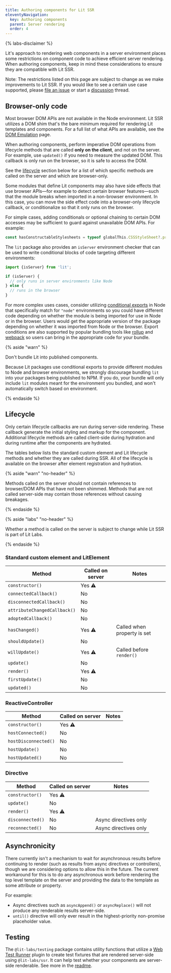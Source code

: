 ```yaml
---
title: Authoring components for Lit SSR
eleventyNavigation:
  key: Authoring components
  parent: Server rendering
  order: 4
---
```


{% labs-disclaimer %}

Lit's approach to rendering web components in a server environment places some restrictions on component code to achieve efficient server rendering. When authoring components, keep in mind these considerations to ensure they are compatible with Lit SSR.

Note: The restrictions listed on this page are subject to change as we make improvements to Lit SSR. If you would like to see a certain use case supported, please [file an issue](https://github.com/lit/lit/issues/new/choose) or start a [discussion](https://github.com/lit/lit/discussions) thread.

## Browser-only code

Most browser DOM APIs are not available in the Node environment. Lit SSR utilizes a DOM shim that's the bare minimum required for rendering Lit templates and components. For a full list of what APIs are available, see the [DOM Emulation](/docs/v2/ssr/dom-emulation) page.

When authoring components, perform imperative DOM operations from lifecycle methods that are called **only on the client**, and not on the server. For example, use `updated()` if you need to measure the updated DOM. This callback is only run on the browser, so it is safe to access the DOM.

See the [lifecycle](#lifecycle) section below for a list of which specific methods are called on the server and which are browser-only.

Some modules that define Lit components may also have side effects that use browser APIs—for example to detect certain browser features—such that the module breaks when imported in a non-browser environment. In this case, you can move the side effect code into a browser-only lifecycle callback, or conditionalize so that it only runs on the browser.

For simple cases, adding conditionals or optional chaining to certain DOM accesses may be sufficient to guard against unavailable DOM APIs. For example:

```js
const hasConstructableStylesheets = typeof globalThis.CSSStyleSheet?.prototype.replaceSync === 'function';
```

The `lit` package also provides an `isServer` environment checker that can be used to write conditional blocks of code targeting different environments:

```js
import {isServer} from 'lit';

if (isServer) {
  // only runs in server environments like Node
} else {
  // runs in the browser
}
```

For more complex uses cases, consider utilizing [conditional exports](https://nodejs.org/api/packages.html#conditional-exports) in Node that specifically match for `"node"` environments so you could have different code depending on whether the module is being imported for use in Node or in the browser. Users would get the appropriate version of the package depending on whether it was imported from Node or the browser. Export conditions are also supported by popular bundling tools like [rollup](https://github.com/rollup/plugins/tree/master/packages/node-resolve#exportconditions) and [webpack](https://webpack.js.org/configuration/resolve/#resolveconditionnames) so users can bring in the appropriate code for your bundle.

{% aside "warn" %}

Don't bundle Lit into published components.

Because Lit packages use conditional exports to provide different modules to Node and browser environments, we strongly discourage bundling `lit` into your packages being published to NPM. If you do, your bundle will only include `lit` modules meant for the environment you bundled, and won't automatically switch based on environment.

{% endaside %}

## Lifecycle

Only certain lifecycle callbacks are run during server-side rendering. These callback generate the initial styling and markup for the component. Additional lifecycle methods are called client-side during hydration and during runtime after the components are hydrated.

The tables below lists the standard custom element and Lit lifecycle methods and whether they are called during SSR. All of the lifecycle is available on the browser after element registration and hydration.

{% aside "warn" "no-header" %}

Methods called on the server should not contain references to browser/DOM APIs that have not been shimmed. Methods that are not called server-side may contain those references without causing breakages.

{% endaside %}

{% aside "labs" "no-header" %}

Whether a method is called on the server is subject to change while Lit SSR is part of Lit Labs.

{% endaside %}

<!-- TODO(augustinekim) Replace emoji with appropriate icon -->
### Standard custom element and LitElement
| Method | Called on server | Notes |
|-|-|-|
| `constructor()` | Yes ⚠️ | |
| `connectedCallback()` | No | |
| `disconnectedCallback()` | No | |
| `attributeChangedCallback()` | No | |
| `adoptedCallback()` | No | |
| `hasChanged()` | Yes ⚠️ | Called when property is set |
| `shouldUpdate()` | No | |
| `willUpdate()` | Yes ⚠️ | Called before `render()` |
| `update()` | No | |
| `render()` | Yes ⚠️ | |
| `firstUpdate()` | No | |
| `updated()` | No | |

### ReactiveController
| Method | Called on server | Notes |
|-|-|-|
| `constructor()` | Yes ⚠️ | |
| `hostConnected()` | No | |
| `hostDisconnected()` | No | |
| `hostUpdate()` | No | |
| `hostUpdated()` | No | |

### Directive
| Method | Called on server | Notes |
|-|-|-|
| `constructor()` | Yes ⚠️ | |
| `update()` | No | |
| `render()` | Yes ⚠️ | |
| `disconnected()` | No | Async directives only |
| `reconnected()` | No | Async directives only |

## Asynchronicity

There currently isn't a mechanism to wait for asynchronous results before continuing to render (such as results from async directives or controllers), though we are considering options to allow this in the future. The current workaround for this is to do any asynchronous work before rendering the top level template on the server and providing the data to the template as some attribute or property.

For example:
 - Async directives such as `asyncAppend()` or `asyncReplace()` will not produce any renderable results server-side.
 - `until()` directive will only ever result in the highest-priority non-promise placeholder value.

## Testing

The `@lit-labs/testing` package contains utility functions that utilize a [Web Test Runner](https://modern-web.dev/docs/test-runner/overview/) plugin to create test fixtures that are rendered server-side using `@lit-labs/ssr`. It can help test whether your components are server-side renderable. See more in the [readme](https://github.com/lit/lit/tree/main/packages/labs/testing#readme).
